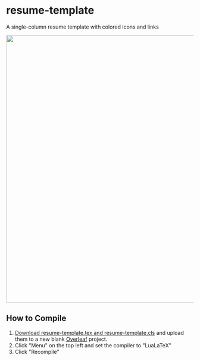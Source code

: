 # resume-template

A single-column resume template with colored icons and links

<img src="https://user-images.githubusercontent.com/18149939/91180559-dc6fb980-e6b5-11ea-9559-0c7116b3bb36.png" height="720">

## How to Compile

1. [Download resume-template.tex and resume-template.cls](https://github.com/MdAbedin/resume-template/blob/master/resume-template.zip?raw=true) and upload them to a new blank [Overleaf](https://www.overleaf.com/) project.
2. Click "Menu" on the top left and set the compiler to "LuaLaTeX"
3. Click "Recompile"
